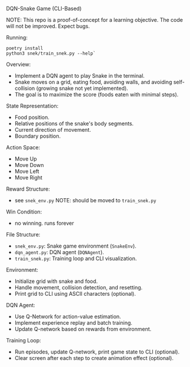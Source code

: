 DQN-Snake Game (CLI-Based)

NOTE: This repo is a proof-of-concept for a learning objective. The code will not be improved. Expect bugs.

Running:
```
poetry install
python3 snek/train_snek.py --help`
```

Overview:
- Implement a DQN agent to play Snake in the terminal.
- Snake moves on a grid, eating food, avoiding walls, and avoiding self-collision (growing snake not yet implemented).
- The goal is to maximize the score (foods eaten with minimal steps).

State Representation:
- Food position.
- Relative positions of the snake's body segments.
- Current direction of movement.
- Boundary position.

Action Space:
- Move Up
- Move Down
- Move Left
- Move Right

Reward Structure:
- see `snek_env.py` NOTE: should be moved to `train_snek.py`

Win Condition:
- no winning. runs forever

File Structure:
- `snek_env.py`: Snake game environment (`SnakeEnv`).
- `dqn_agent.py`: DQN agent (`DQNAgent`).
- `train_snek.py`: Training loop and CLI visualization.

Environment:
- Initialize grid with snake and food.
- Handle movement, collision detection, and resetting.
- Print grid to CLI using ASCII characters (optional).

DQN Agent:
- Use Q-Network for action-value estimation.
- Implement experience replay and batch training.
- Update Q-network based on rewards from environment.

Training Loop:
- Run episodes, update Q-network, print game state to CLI (optional).
- Clear screen after each step to create animation effect (optional).
